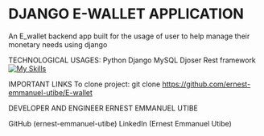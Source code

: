 # DJANGO E-WALLET APPLICATION
An E_wallet backend app built for the usage of user to help manage their monetary needs using django 

TECHNOLOGICAL USAGES:
        Python
    Django
    MySQL
    Djoser
    Rest framework
[![My Skills](https://skillicons.dev/icons?i=python,django,mysql,postman)](https://skillicons.dev)
  
  
IMPORTANT LINKS
To clone project:
  git clone https://github.com/ernest-emmanuel-utibe/E-wallet


DEVELOPER AND ENGINEER
ERNEST EMMANUEL UTIBE

GitHub (ernest-emmanuel-utibe)
LinkedIn (Ernest Emmanuel Utibe)
